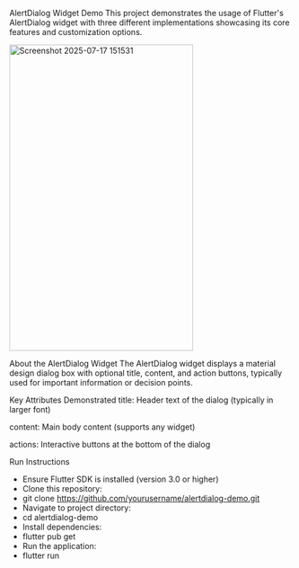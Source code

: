 AlertDialog Widget Demo
This project demonstrates the usage of Flutter's AlertDialog widget with three different implementations showcasing its core features and customization options.

<img width="327" height="545" alt="Screenshot 2025-07-17 151531" src="https://github.com/user-attachments/assets/d5a2a99a-e68f-43a6-ac68-612917cea1d4" />


About the AlertDialog Widget
The AlertDialog widget displays a material design dialog box with optional title, content, and action buttons, typically used for important information or decision points.

Key Attributes Demonstrated
title: Header text of the dialog (typically in larger font)

content: Main body content (supports any widget)

actions: Interactive buttons at the bottom of the dialog

Run Instructions
- Ensure Flutter SDK is installed (version 3.0 or higher)
- Clone this repository:
- git clone https://github.com/yourusername/alertdialog-demo.git
- Navigate to project directory:
- cd alertdialog-demo
- Install dependencies:
- flutter pub get
- Run the application:
- flutter run
